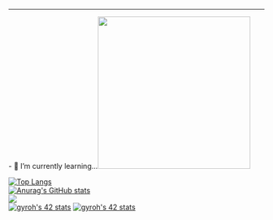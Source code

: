<!--
**BENDENG1/BENDENG1** is a ✨ _special_ ✨ repository because its `README.md` (this file) appears on your GitHub profile.
Here are some ideas to get you started:
- 🔭 I’m currently working on ...
- 🌱 I’m currently learning kotlin!...
- 👯 I’m looking to collaborate on ...
- 🤔 I’m looking for help with ...
- 💬 Ask me about ...
- 📫 How to reach me: ...
- 😄 Pronouns: ...
- ⚡ Fun fact: ...
-->

<hr>
- 🌱 I’m currently learning...<img src="https://user-images.githubusercontent.com/76191161/198813924-836062c2-e900-4116-9c50-cf6572e80b6a.png" width="300">


[![Top Langs](https://github-readme-stats.vercel.app/api/top-langs/?username=BENDENG1)](https://github.com/BENDENG1/github-readme-stats)
<br>
[![Anurag's GitHub stats](https://github-readme-stats.vercel.app/api?username=BENDENG1)](https://github.com/BENDENG1/github-readme-stats)
<br>
<img src="http://mazassumnida.wtf/api/v2/generate_badge?boj=nogom369">
<br>
<a href="https://github.com/JaeSeoKim/badge42"><img src="https://badge42.vercel.app/api/v2/cl5djg455004909mh8s6gxle4/stats?cursusId=21&coalitionId=88" alt="gyroh's 42 stats" /></a>
<a href="https://github.com/JaeSeoKim/badge42"><img src="https://badge42.vercel.app/api/v2/cl5djg455004909mh8s6gxle4/stats?cursusId=9&coalitionId=piscine" alt="gyroh's 42 stats" /></a>
